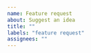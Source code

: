 ```yaml
---
name: Feature request
about: Suggest an idea
title: ""
labels: "feature request"
assignees: ""
---
```

